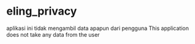 # eling_privacy

aplikasi ini tidak mengambil data apapun dari pengguna
This application does not take any data from the user
